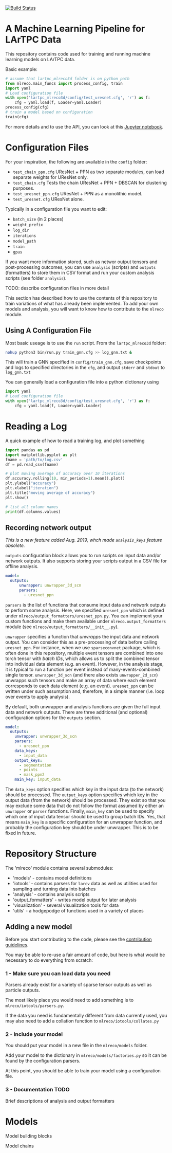 [![Build Status](https://travis-ci.com/DeepLearnPhysics/lartpc_mlreco3d.svg?branch=develop)](https://travis-ci.com/DeepLearnPhysics/lartpc_mlreco3d)

# A Machine Learning Pipeline for LArTPC Data

This repository contains code used for training and running machine learning models on LArTPC data.

Basic example:
```python
# assume that lartpc_mlreco3d folder is on python path
from mlreco.main_funcs import process_config, train
import yaml
# Load configuration file
with open('lartpc_mlreco3d/config/test_uresnet.cfg', 'r') as f:
    cfg = yaml.load(f, Loader=yaml.Loader)
process_config(cfg)
# train a model based on configuration
train(cfg)
```
For more details and to use the API, you can look at this [Jupyter notebook](http://stanford.edu/~ldomine/Demo.html).

# Configuration Files

For your inspiration, the following are available in the `config` folder:
* `test_chain_ppn.cfg` UResNet + PPN as two separate modules, can load separate weights for UResNet only.
* `test_chain.cfg` Tests the chain UResNet + PPN + DBSCAN for clustering purposes.
* `test_uresnet_ppn.cfg` UResNet + PPN as a monolithic model.
* `test_uresnet.cfg` UResNet alone.


Typically in a configuration file you want to edit:
* `batch_size` (in 2 places)
* `weight_prefix`
* `log_dir`
* `iterations`
* `model_path`
* `train`
* `gpus`


If you want more information stored, such as networ output tensors and post-processing outcomes, you can use `analysis` (scripts) and `outputs` (formatters)
to store them in CSV format and run your custom analysis scripts (see folder `analysis`).

TODO: describe configuration files in more detail

This section has described how to use the contents of this repository to train variations of what has already been implemented.  To add your own models and analysis, you will want to know how to contribute to the `mlreco` module.

## Using A Configuration File

Most basic useage is to use the `run` script.  From the `lartpc_mlreco3d` folder:
```bash
nohup python3 bin/run.py train_gnn.cfg >> log_gnn.txt &
```
This will train a GNN specified in `config/train_gnn.cfg`, save checkpoints and logs to specified directories in the `cfg`, and output `stderr` and `stdout` to `log_gnn.txt`

You can generally load a configuration file into a python dictionary using
```python
import yaml
# Load configuration file
with open('lartpc_mlreco3d/config/test_uresnet.cfg', 'r') as f:
    cfg = yaml.load(f, Loader=yaml.Loader)
```

# Reading a Log

A quick example of how to read a training log, and plot something
```python
import pandas as pd
import matplotlib.pyplot as plt
fname = 'path/to/log.csv'
df = pd.read_csv(fname)

# plot moving average of accuracy over 10 iterations
df.accuracy.rolling(10, min_periods=1).mean().plot()
plt.ylabel("accuracy")
plt.xlabel("iteration")
plt.title("moving average of accuracy")
plt.show()

# list all column names
print(df.columns.values)
```

## Recording network output
_This is a new feature added Aug. 2019, whch made `analysis_keys` feature obsolete._

`outputs` configuration block allows you to run scripts on input data and/or network outputs.
It also supports storing your scripts output in a CSV file for offline analysis.

```yaml
model:
  outputs:
      unwrapper: unwrapper_3d_scn
      parsers:
        - uresnet_ppn
```
`parsers` is the list of functions that consume input data and network outputs to perform some analysis. Here, we specified `uresnet_ppn` which is defined under `mlreco/output_formatters/uresnet_ppn.py`. You can implement your custom functions and make them available under `mlreco.output_formatters` module (see `mlreco/output_formatters/__init__.py`).

`unwrapper` specifies a function that _unwrapps_ the input data and network output. You can consider this as a pre-processing of data before calling `uresnet_ppn`. For instance, when we use `sparseconvnet` package, which is often done in this repository, multiple event tensors are combined into one torch tensor with _batch IDs_, which allows us to split the combined tensor into individual data element (e.g. an event). However, in the analysis stage, it is typical to run a function per event instead of many-events-combined single tensor. `unwrapper_3d_scn` (and there also exists `unwrapper_2d_scn`) unwrapps such tensors and make an array of data where each element corresponds to each data element (e.g. an event). `uresnet_ppn` can be written under such assumption and, therefore, in a simple manner (i.e. loop over events to apply analysis).

By default, both unwrapper and analysis functions are given the full input data and network outputs.
There are three additional (and optional) configuration options for the `outputs` section.

```yaml
model:
  outputs:
    unwrapper: unwrapper_3d_scn
    parsers:
      - uresnet_ppn
    data_keys:
      - input_data
    output_keys:
      - segmentation
      - points
      - mask_ppn2
    main_key: input_data
```
The `data_keys` option specifies which key in the input data (to the network) should be processed.
The `output_keys` option specifies which key in the output data (from the network) should be processed.
They exist so that you may exclude some data that do not follow the format assumed by either an `unwrapper` or `parser` functions.
Finally, `main_key` can be used to specify which one of input data tensor should be used to group batch IDs.
Yes, that means `main_key` is a specific configuration for an unwrapper function, and probably the configuration key should be under unwrapper.
This is to be fixed in future.    

# Repository Structure

The 'mlreco' module contains several submodules:
* 'models' - contains model definitions
* 'iotools' - contains parsers for `larcv` data as well as utilities used for sampling and turning data into batches
* 'analysis' - contains analysis scripts
* 'output_formatters' - writes model output for later analysis
* 'visualization' - several visualization tools for data
* 'utils' - a hodgepodge of functions used in a variety of places

## Adding a new model

Before you start contributing to the code, please see the [contribution guidelines](contributing.md).

You may be able to re-use a fair amount of code, but here is what would be necessary to do everything from scratch:

### 1 - Make sure you can load data you need

Parsers already exist for a variety of sparse tensor outputs as well as particle outputs.

The most likely place you would need to add something is to `mlreco/iotools/parsers.py`.

If the data you need is fundamentally different from data currently used, you may also need to add a collation function to `mlreco/iotools/collates.py`

### 2 - Include your model

You should put your model in a new file in the `mlreco/models` folder.

Add your model to the dictionary in `mlreco/models/factories.py` so it can be found by the configuration parsers.

At this point, you should be able to train your model using a configuration file.

### 3 - Documentation TODO

Brief descriptions of analysis and output formatters

# Models

Model building blocks

Model chains
